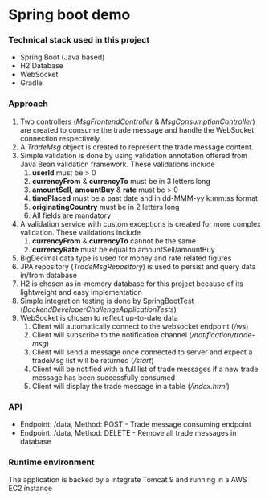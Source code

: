 # Spring boot demo

### Technical stack used in this project
* Spring Boot (Java based)
* H2 Database
* WebSocket
* Gradle

### Approach
1. Two controllers (*MsgFrontendController* & *MsgConsumptionController*) are created to consume the trade message and handle the WebSocket connection respectively.
2. A *TradeMsg* object is created to represent the trade message content.
3. Simple validation is done by using validation annotation offered from Java Bean validation framework. These validations include
    1. **userId** must be > 0
    2. **currencyFrom** & **currencyTo** must be in 3 letters long
    3. **amountSell**, **amountBuy** & **rate** must be > 0
    4. **timePlaced** must be a past date and in dd-MMM-yy k:mm:ss format
    5. **originatingCountry** must be in 2 letters long
    6. All fields are mandatory
4. A validation service with custom exceptions is created for more complex validation. These validations include
    1. **currencyFrom** & **currencyTo** cannot be the same
    2. **currencyRate** must be equal to amountSell/amountBuy
5. BigDecimal data type is used for money and rate related figures
6. JPA repository (*TradeMsgRepository*) is used to persist and query data in/from database
7. H2 is chosen as in-memory database for this project because of its lightweight and easy implementation
8. Simple integration testing is done by SpringBootTest (*BackendDeveloperChallengeApplicationTests*)
9. WebSocket is chosen to reflect up-to-date data
    1. Client will automatically connect to the websocket endpoint (*/ws*)
    2. Client will subscribe to the notification channel (*/notification/trade-msg*)
    3. Client will send a message once connected to server and expect a tradeMsg list will be returned (*/start*)
    4. Client will be notified with a full list of trade messages if a new trade message has been successfully consumed
    5. Client will display the trade message in a table (*/index.html*)

### API
* Endpoint: /data, Method: POST - Trade message consuming endpoint
* Endpoint: /data, Method: DELETE - Remove all trade messages in database 

### Runtime environment
The application is backed by a integrate Tomcat 9 and running in a AWS EC2 instance
